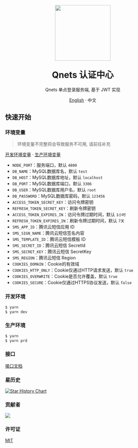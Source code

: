 <div align="center"><a name="readme-top"></a>
<img height="180" src="https://cdn.qnets.cn/logo.svg" />
<h1 style="margin-top: 1.5rem">Qnets 认证中心</h1>

Qnets 单点登录服务端, 基于 JWT 实现

[English](./README.md) · 中文

</div>

## 快速开始

### 环境变量

> 环境变量不完整将会导致服务不可用, 请前往补充

[开发环境变量](https://github.com/hzh11012/qnets-sso-koa2/tree/master/.env.development) ·
[生产环境变量](https://github.com/hzh11012/qnets-sso-koa2/tree/master/.env.production)

-   <code>NODE_PORT</code>：服务端口，默认 <code>4800</code>
-   <code>DB_NAME</code>：MySQL数据库名，默认 <code>test</code>
-   <code>DB_HOST</code>：MySQL数据库地址，默认 <code>localhost</code>
-   <code>DB_PORT</code>：MySQL数据库端口，默认 <code>3306</code>
-   <code>DB_USER</code>：MySQL数据库用户名，默认 <code>root</code>
-   <code>DB_PASSWORD</code>：MySQL数据库密码，默认 <code>123456</code>
-   <code>ACCESS_TOKEN_SECRET_KEY</code>：访问令牌密钥
-   <code>REFRESH_TOKEN_SECRET_KEY</code>：刷新令牌密钥
-   <code>ACCESS_TOKEN_EXPIRES_IN</code>：访问令牌过期时间，默认 <code>1小时</code>
-   <code>REFRESH_TOKEN_EXPIRES_IN</code>：刷新令牌过期时间，默认 <code>7天</code>
-   <code>SMS_APP_ID</code>：腾讯云短信应用 ID
-   <code>SMS_SIGN_NAME</code>：腾讯云短信签名内容
-   <code>SMS_TEMPLATE_ID</code>：腾讯云短信模板 ID
-   <code>SMS_SECRET_ID</code>：腾讯云短信 SecretId
-   <code>SMS_SECRET_KEY</code>：腾讯云短信 SecretKey
-   <code>SMS_REGION</code>：腾讯云短信 Region
-   <code>COOKIES_DOMAIN</code>：Cookie的有效域
-   <code>COOKIES_HTTP_ONLY</code>：Cookie仅通过HTTP请求发送，默认 <code>true</code>
-   <code>COOKIES_OVERWRITE</code>：Cookie是否允许覆盖，默认 <code>true</code>
-   <code>COOKIES_SECURE</code>：Cookie仅通过HTTPS协议发送，默认 <code>false</code>

### 开发环境

```bash
$ yarn
$ yarn dev
```

### 生产环境

```bash
$ yarn
$ yarn prd
```

### 接口

[接口文档](https://github.com/hzh11012/qnets-sso-koa2/tree/master/doc)

### 星历史

[![Star History Chart](https://api.star-history.com/svg?repos=hzh11012/qnets-sso-koa2&type=Date)](https://star-history.com/#hzh11012/qnets-sso-koa2)

### 贡献者

<a href="https://github.com/hzh11012/qnets-sso-koa2/graphs/contributors"><img src="https://contrib.rocks/image?repo=hzh11012/qnets-sso-koa2"></a>

### 许可证

[MIT](https://github.com/hzh11012/qnets-sso-koa2/blob/master/LICENSE)
